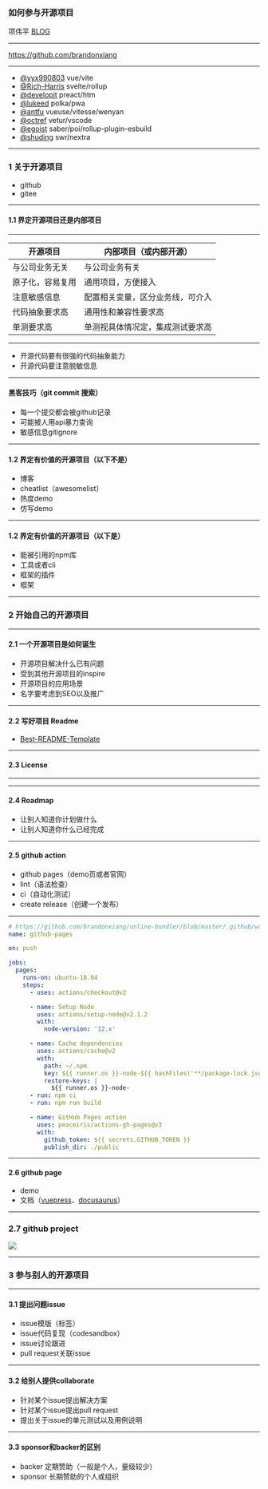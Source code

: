 ### 如何参与开源项目
项伟平 [BLOG](https://brandonxiang.vercel.app/)


----

https://github.com/brandonxiang

----

- [@yyx990803](https://github.com/yyx990803) vue/vite
- [@Rich-Harris](https://github.com/Rich-Harris) svelte/rollup
- [@developit](https://github.com/developit) preact/htm
- [@lukeed](https://github.com/lukeed) polka/pwa
- [@antfu](https://github.com/antfu) vueuse/vitesse/wenyan
- [@octref](https://github.com/octref) vetur/vscode
- [@egoist](https://github.com/egoist) saber/poi/rollup-plugin-esbuild
- [@shuding](https://github.com/shuding) swr/nextra


----

### 1 关于开源项目
- github
- gitee


----
#### 1.1 界定开源项目还是内部项目

----

<font size="6">

| 开源项目       | 内部项目（或内部开源）  |
| ------------- | -------------     |
| 与公司业务无关 | 与公司业务有关 |
| 原子化，容易复用 | 通用项目，方便接入 |
| 注意敏感信息 | 配置相关变量，区分业务线，可介入 |
| 代码抽象要求高 | 通用性和兼容性要求高 |
| 单测要求高 | 单测视具体情况定，集成测试要求高 |

</font>

----

- 开源代码要有很强的代码抽象能力
- 开源代码要注意脱敏信息

----

#### 黑客技巧（git commit 搜索）

- 每一个提交都会被github记录
- 可能被人用api暴力查询
- 敏感信息gitignore

----

#### 1.2 界定有价值的开源项目（以下不是）
- 博客
- cheatlist（awesomelist）
- 热度demo
- 仿写demo

----

#### 1.2 界定有价值的开源项目（以下是）

- 能被引用的npm库
- 工具或者cli
- 框架的插件
- 框架

----

### 2 开始自己的开源项目

----

#### 2.1 一个开源项目是如何诞生
- 开源项目解决什么已有问题
- 受到其他开源项目的inspire
- 开源项目的应用场景
- 名字要考虑到SEO以及推广

----

#### 2.2 写好项目 Readme

- [Best-README-Template](https://github.com/othneildrew/Best-README-Template)

----

#### 2.3 License


----

<!-- .slide: data-background="white" data-background-image="https://keynote.vercel.app/public/img/license.png" data-background-size="contain" -->

----

#### 2.4 Roadmap

- 让别人知道你计划做什么
- 让别人知道你什么已经完成

----

#### 2.5 github action

- github pages（demo页或者官网）
- lint（语法检查）
- ci（自动化测试）
- create release（创建一个发布）

----

```yml
# https://github.com/brandonxiang/online-bundler/blob/master/.github/workflows/main.yml
name: github-pages

on: push

jobs:
  pages:
    runs-on: ubuntu-18.04
    steps:
      - uses: actions/checkout@v2

      - name: Setup Node
        uses: actions/setup-node@v2.1.2
        with:
          node-version: '12.x'

      - name: Cache dependencies
        uses: actions/cache@v2
        with:
          path: ~/.npm
          key: ${{ runner.os }}-node-${{ hashFiles('**/package-lock.json') }}
          restore-keys: |
            ${{ runner.os }}-node-
      - run: npm ci
      - run: npm run build

      - name: GitHub Pages action
        uses: peaceiris/actions-gh-pages@v3
        with:
          github_token: ${{ secrets.GITHUB_TOKEN }}
          publish_dir: ./public
```

----

#### 2.6 github page

- demo
- 文档（[vuepress](vuepress)、[docusaurus](https://docusaurus.io/)）

----

### 2.7 github project

![](https://keynote.vercel.app/public/img/github-project.png)

----

### 3 参与别人的开源项目

----
#### 3.1 提出问题issue

- issue模版（标签）
- issue代码复现（codesandbox）
- issue讨论跟进
- pull request关联issue

----

#### 3.2 给别人提供collaborate

- 针对某个issue提出解决方案
- 针对某个issue提出pull request
- 提出关于issue的单元测试以及用例说明

----

#### 3.3 sponsor和backer的区别

- backer 定期赞助（一般是个人，量级较少）
- sponsor 长期赞助的个人或组织

